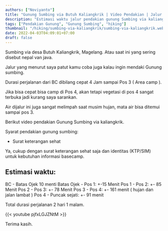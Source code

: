 ```yaml
---
authors: ["Noviyanto"]
title: "Gunung Sumbing via Butuh Kaliangkrik | Video Pendakian | Jalur & Estimasi Waktu"
description: "Estimasi waktu jalur pendakian gunung Sumbing via kaliangrik. Video pendakian gunung sumbing dan Info pendakian terbaru gunung sumbing. Syarat pendakian gunung sumbing."
tags: ["Pendakian Gunung", "Gunung Sumbing", "hiking"]
thumbnail: "/hiking/sumbing-via-kaliangkrik/sumbing-via-kaliangkrik.webp"
date: 2022-04-03T04:09:01+07:00
draft: false
---
```


Sumbing via desa Butuh Kaliangkrik, Magelang. Atau saat ini yang sering disebut nepal van java.

Jalur yang menurut saya patut kamu coba juga kalau ingin mendaki Gunung sumbing.

Durasi perjalanan dari BC dibilang cepat 4 Jam sampai Pos 3 ( Area camp ).

Jika bisa cepat bisa camp di Pos 4, akan tetapi vegetasi di pos 4 sangat terbuka jadi kurang saya sarankan.

Air dijalur ini juga sangat melimpah saat musim hujan, mata air bisa ditemui sampai pos 3.

Berikut video pendakian Gunung Sumbing via kaliangkrik.

Syarat pendakian gunung sumbing:

- Surat keterangan sehat

Ya, cukup dengan surat keterangan sehat saja dan identitas (KTP/SIM) untuk kebutuhan informasi basecamp.

## Estimasi waktu:

BC - Batas Ojek 10 menti
Batas Ojek - Pos 1: +-15 Menit
Pos 1 - Pos 2: +- 85 Menit
Pos 2 - Pos 3: +- 78 Menit
Pos 3 - Pos 4: +- 161 menit ( hujan dan jalan lambat )
Pos 4 - Puncak sejati: +- 91 menit

Total durasi perjalanan 2 hari 1 malam.

{{< youtube pjfxLGJZNtM >}}

Terima kasih.
